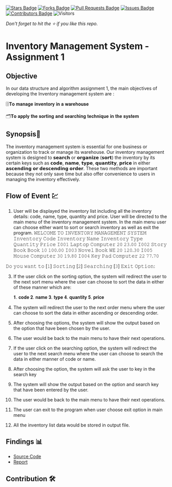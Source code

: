 [![Stars Badge](https://img.shields.io/github/stars/jjn7702/SECJ2013-DSA)](https://github.com/jjn7702/SECJ2013-DSA/Submission/Sample/stargazers)
[![Forks Badge](https://img.shields.io/github/forks/jjn7702/SECJ2013-DSA)](https://github.com/jjn7702/SECJ2013-DSA/Submission/Sample/network/members)
[![Pull Requests Badge](https://img.shields.io/github/issues-pr/jjn7702/SECJ2013-DSA)](https://github.com/jjn7702/SECJ2013-DSA/Submission/Sample/pulls)
[![Issues Badge](https://img.shields.io/github/issues/jjn7702/SECJ2013-DSA)](https://github.com/jjn7702/SECJ2013-DSA/Submission/Sample/issues)
[![Contributors Badge](https://img.shields.io/github/contributors/jjn7702/SECJ2013-DSA?color=2b9348)](https://github.com/jjn7702/SECJ2013-DSA/Submission/Sample/graphs/contributors)
![Visitors](https://api.visitorbadge.io/api/visitors?path=https%3A%2F%2Fgithub.com%2Fjjn7702%2FSECJ2013-DSA%2FSubmission%2FSample&labelColor=%23d9e3f0&countColor=%23697689&style=flat)

_Don't forget to hit the :star: if you like this repo._

# Inventory Management System - Assignment 1
## Objective
In our data structure and algorithm assignment 1, the main objectives of developing the Inventory management system are :

🗄️𝐓𝐨 𝐦𝐚𝐧𝐚𝐠𝐞 𝐢𝐧𝐯𝐞𝐧𝐭𝐨𝐫𝐲 𝐢𝐧 𝐚 𝐰𝐚𝐫𝐞𝐡𝐨𝐮𝐬𝐞

🗂️𝐓𝐨 𝐚𝐩𝐩𝐥𝐲 𝐭𝐡𝐞 𝐬𝐨𝐫𝐭𝐢𝐧𝐠 𝐚𝐧𝐝 𝐬𝐞𝐚𝐫𝐜𝐡𝐢𝐧𝐠 𝐭𝐞𝐜𝐡𝐧𝐢𝐪𝐮𝐞 𝐢𝐧 𝐭𝐡𝐞 𝐬𝐲𝐬𝐭𝐞𝐦


## Synopsis📝

The inventory management system is essential for one business or organization to track or manage its warehouse. Our inventory management system is designed to 𝘀𝗲𝗮𝗿𝗰𝗵 or 𝗼𝗿𝗴𝗮𝗻𝗶𝘇𝗲 (𝘀𝗼𝗿𝘁) the inventory by its certain keys such as 𝗰𝗼𝗱𝗲, 𝗻𝗮𝗺𝗲, 𝘁𝘆𝗽𝗲, 𝗾𝘂𝗮𝗻𝘁𝗶𝘁𝘆, 𝗽𝗿𝗶𝗰𝗲 in either 𝗮𝘀𝗰𝗲𝗻𝗱𝗶𝗻𝗴 𝗼𝗿 𝗱𝗲𝘀𝗰𝗲𝗻𝗱𝗶𝗻𝗴 𝗼𝗿𝗱𝗲𝗿. These two methods are important because they not only save time but also offer convenience to users in managing the inventory effectively.



## Flow of Event 💹

1. User will be displayed the inventory list including all the inventory details: code, name, type, quantity and price. User will be directed to the main menu of the inventory management system. In the main menu user can choose either want to sort or search inventory as well as exit the program.
                   𝚆𝙴𝙻𝙲𝙾𝙼𝙴 𝚃𝙾 𝙸𝙽𝚅𝙴𝙽𝚃𝙾𝚁𝚈 𝙼𝙰𝙽𝙰𝙶𝙴𝙼𝙴𝙽𝚃 𝚂𝚈𝚂𝚃𝙴𝙼
𝙸𝚗𝚟𝚎𝚗𝚝𝚘𝚛𝚢 𝙲𝚘𝚍𝚎      𝙸𝚗𝚟𝚎𝚗𝚝𝚘𝚛𝚢 𝙽𝚊𝚖𝚎      𝙸𝚗𝚟𝚎𝚗𝚝𝚘𝚛𝚢 𝚃𝚢𝚙𝚎      𝚀𝚞𝚊𝚗𝚝𝚒𝚝𝚢       𝙿𝚛𝚒𝚌𝚎
𝙸𝟶𝟶𝟷                𝙻𝚊𝚙𝚝𝚘𝚙              𝙲𝚘𝚖𝚙𝚞𝚝𝚎𝚛            𝟸𝟶             𝟸𝟹.𝟶𝟶
𝙸𝟶𝟶𝟸                𝚂𝚝𝚘𝚛𝚢 𝙱𝚘𝚘𝚔          𝙱𝚘𝚘𝚔                𝟷𝟶             𝟷𝟶𝟶.𝟶𝟶
𝙸𝟶𝟶𝟹                𝙽𝚘𝚟𝚎𝚕               𝙱𝚘𝚘𝚔 𝚆𝙴             𝟸𝟶             𝟷𝟸𝟶.𝟹𝟶
𝙸𝟶𝟶𝟻                𝙼𝚘𝚞𝚜𝚎               𝙲𝚘𝚖𝚙𝚞𝚝𝚎𝚛            𝟹𝟶             𝟷𝟿.𝟾𝟶
𝙸𝟶𝟶𝟺                𝙺𝚎𝚢 𝙿𝚊𝚍             𝙲𝚘𝚖𝚙𝚞𝚝𝚎𝚛            𝟸𝟸             𝟽𝟽.𝟽𝟶

𝙳𝚘 𝚢𝚘𝚞 𝚠𝚊𝚗𝚝 𝚝𝚘
[𝟷] 𝚂𝚘𝚛𝚝𝚒𝚗𝚐
[𝟸] 𝚂𝚎𝚊𝚛𝚌𝚑𝚒𝚗𝚐
[𝟹] 𝙴𝚡𝚒𝚝
𝙾𝚙𝚝𝚒𝚘𝚗:

3. If the user click on the sorting option, the system will redirect the user to the next sort menu
 where the user can choose to sort the data in either of these manner which are:

    𝟏. 𝐜𝐨𝐝𝐞
    𝟐. 𝐧𝐚𝐦𝐞 
    𝟑. 𝐭𝐲𝐩𝐞
    𝟒. 𝐪𝐮𝐚𝐧𝐭𝐢𝐭𝐲
    𝟓. 𝐩𝐫𝐢𝐜𝐞
       
4. The system will redirect the user to the next order menu where the user can choose to sort the data in either ascending or descending order.

5. After choosing the options, the system will show the output based on the option that have been chosen by the user.

6. The user would be back to the main menu to have their next operations.

7. If the user click on the searching option, the system will redirect the user to the next search menu where the user can choose to search the data in either manner of code or name.

8. After choosing the option, the system will ask the user to key in the search key
  
9. The system will show the output based on the option and search key that have been entered by the user.
   
10. The user would be back to the main menu to have their next operations.

11. The user can exit to the program when user choose exit option in main menu

12. All the inventory list data would be stored in output file.

## Findings 📊

- [Source Code](./source_code)
- [Report](./report)

## Contribution 🛠️
